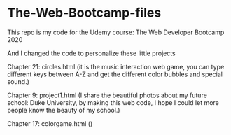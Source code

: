 # The-Web-Bootcamp-files
This repo is my code for the Udemy course: The Web Developer Bootcamp 2020

And I changed the code to personalize these little projects

Chapter 21: circles.html (it is the music interaction web game, you can type different keys between A-Z and get the different color bubbles and special sound.)

Chapter 9: project1.html (I share the beautiful photos about my future school: Duke University, by making this web code, I hope I could let more people know the beauty of my school.)

Chapter 17: colorgame.html ()
